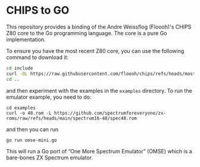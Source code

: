 # CHIPS to GO

This repository provides a binding of the Andre Weissflog (Floooh)'s CHIPS
Z80 core to the Go programming language. The core is a pure Go implementation.

To ensure you have the most recent Z80 core, you can use the following command to download it:

```bash
cd include
curl -OL https://raw.githubusercontent.com/floooh/chips/refs/heads/master/chips/z80.h
cd ..
```

and then experiment with the examples in the `examples` directory. To run the
emulator example, you need to do:

```
cd examples
curl -o 48.rom -L https://github.com/spectrumforeveryone/zx-roms/raw/refs/heads/main/spectrum16-48/spec48.rom
```

and then you can run

```
go run omse-mini.go
```

This will run a Go port of “One More Spectrum Emulator” (OMSE) which is a bare-bones ZX Spectrum emulator.


